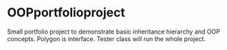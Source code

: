 # OOPportfolioproject
Small portfolio project to demonstrate basic inheritance hierarchy and OOP concepts.
Polygon is interface. Tester class will run the whole project.
